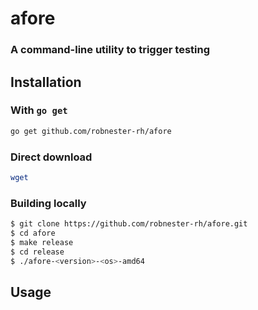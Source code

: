 # afore
### A command-line utility to trigger testing

## Installation

### With `go get`

```bash
go get github.com/robnester-rh/afore
```

### Direct download

```bash
wget
``` 

### Building locally

```bash
$ git clone https://github.com/robnester-rh/afore.git
$ cd afore
$ make release
$ cd release
$ ./afore-<version>-<os>-amd64
```

## Usage
